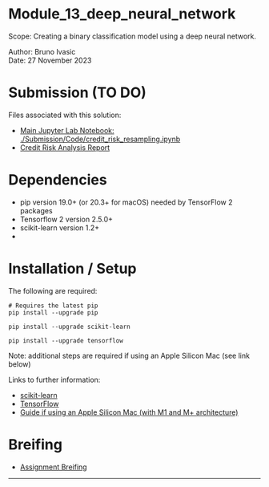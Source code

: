 # Module_13_deep_neural_network
Scope: Creating a binary classification model using a deep neural network.

Author: Bruno Ivasic   
Date: 27 November 2023

# Submission (TO DO)
Files associated with this solution:   
* [Main Jupyter Lab Notebook: ./Submission/Code/credit_risk_resampling.ipynb](./Submission/Code/credit_risk_resampling.ipynb)
* [Credit Risk Analysis Report](./Submission/Report/Credit_Risk_Analysis_Report.md)


# Dependencies   

* pip version 19.0+ (or 20.3+ for macOS) needed by TensorFlow 2 packages
* Tensorflow 2 version 2.5.0+
* scikit-learn version 1.2+
* 

# Installation / Setup

The following are required:
```
# Requires the latest pip
pip install --upgrade pip

pip install --upgrade scikit-learn

pip install --upgrade tensorflow

```

Note: additional steps are required if using an Apple Silicon Mac (see link below)

Links to further information:
* [scikit-learn](https://scikit-learn.org/stable/install.html)
* [TensorFlow](https://www.tensorflow.org/install)
* [Guide if using an Apple Silicon Mac (with M1 and M+ architecture)](https://www.mrdbourke.com/setup-apple-m1-pro-and-m1-max-for-machine-learning-and-data-science/)


# Breifing
* [Assignment Breifing](./Briefing/Briefing.md)

---


